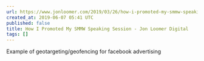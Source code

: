```yaml
---
url: https://www.jonloomer.com/2019/03/26/how-i-promoted-my-smmw-speaking-session/?nabe=5525392727998464:1
created_at: 2019-06-07 05:41 UTC
published: false
title: How I Promoted My SMMW Speaking Session - Jon Loomer Digital
tags: []
---
```


Example of geotargeting/geofencing for facebook advertising
